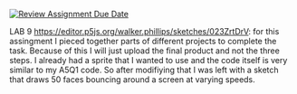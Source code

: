 [![Review Assignment Due Date](https://classroom.github.com/assets/deadline-readme-button-24ddc0f5d75046c5622901739e7c5dd533143b0c8e959d652212380cedb1ea36.svg)](https://classroom.github.com/a/TWlTufW5)


LAB 9 https://editor.p5js.org/walker.phillips/sketches/023ZrtDrV: for this assingment I pieced together parts of different projects to complete the task. Because of this I will just upload the final product and not the three steps. I already had a sprite that I wanted to use and the code itself is very similar to my A5Q1 code. So after modifiying that I was left with a sketch that draws 50 faces bouncing around a screen at varying speeds.  
